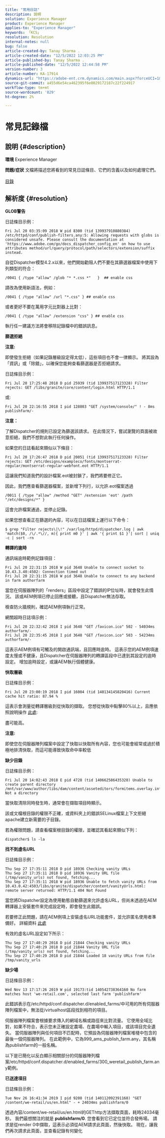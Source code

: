 ```yaml
---
title: "常用日誌"
description: 說明
solution: Experience Manager
product: Experience Manager
applies-to: "Experience Manager"
keywords: 「KCS」
resolution: Resolution
internal-notes: null
bug: false
article-created-by: Tanay Sharma .
article-created-date: "12/5/2022 12:03:25 PM"
article-published-by: Tanay Sharma .
article-published-date: "12/5/2022 12:44:58 PM"
version-number: 3
article-number: KA-17914
dynamics-url: "https://adobe-ent.crm.dynamics.com/main.aspx?forceUCI=1&pagetype=entityrecord&etn=knowledgearticle&id=349c2bd0-9474-ed11-81aa-6045bd006239"
source-git-commit: a455d6e54ca462395f6e0029172187c22f224917
workflow-type: tm+mt
source-wordcount: '829'
ht-degree: 2%

---
```


# 常見記錄檔

## 說明 {#description}

<b>環境</b>
Experience Manager


<b>問題/症狀</b>
文檔將描述您將看到的常見日誌條目、它們的含義以及如何處理它們。
<br> <br>[目錄](https://experienceleague.adobe.com/docs/experience-cloud-kcs/kbarticles/KA-17490.html?lang=zh-Hant)

## 解析度 {#resolution}


<b>GLOB警告</b>

日誌條目示例：


```
Fri Jul 20 03:35:09 2018 W pid 8300 (tid 139937910880384) /etc/httpd/conf/publish-filters.any:5: Allowing requests with globs is considered unsafe. Please consult the documentation at 'https://www.adobe.com/go/docs_dispatcher_config_en' on how to use attributes method/url/query/protocol/path/selectors/extension/suffix instead.
```


自從Dispatcher模型4.2.x以來，他們開始勸阻人們不要在其篩選器檔案中使用下列類型的符合：


```
/0041 { /type "allow" /glob "* *.css *"   }  ## enable css
```


請改為使用新語法，例如：


```
/0041 { /type "allow" /url "*.css" } ## enable css
```


或者更好不要在萬用字元比對器上比對：


```
/0041 { /type "allow" /extension "css" } ## enable css
```


執行任一建議方法將會移除記錄檔中的錯誤訊息。



<b>篩選拒絕</b>

<b>注意:</b>

即使發生拒絕（如果記錄層級設定得太低），這些項目也不會一律顯示。 將其設為「資訊」或「除錯」，以確保您能夠查看篩選器是否拒絕請求。

日誌條目示例：


```
Fri Jul 20 17:25:48 2018 D pid 25939 (tid 139937517123328) Filter rejects: GET /libs/granite/core/content/login.html HTTP/1.1
```


或:


```
Fri Jul 20 22:16:55 2018 I pid 128803 "GET /system/console/" ! - 8ms publishfarm/-
```


<b>注意：</b>

了解Dispatcher的規則已設定為篩選該請求。 在此情況下，嘗試瀏覽的頁面被故意拒絕，我們不想對此執行任何操作。

如果您的日誌看起來類似以下條目：


```
Fri Jul 20 17:26:47 2018 D pid 20051 (tid 139937517123328) Filter rejects: GET /etc/designs/exampleco/fonts/montserrat-regular/montserrat-regular-webfont.eot HTTP/1.1
```


這讓我們知道我們的設計檔案.eot被封鎖了，我們將要修正它。

因此，我們應查看篩選器檔案，並新增下列行，以允許.eot檔案透過


```
/0011 { /type "allow" /method "GET" /extension 'eot' /path "/etc/designs/*" }
```


這會允許檔案通過，並停止記錄。

如果您想查看正在篩選的內容，可以在日誌檔案上運行以下命令：


```
$ grep "Filter rejects\|\!" /var/log/httpd/dispatcher.log | awk 'match($0, /\/.*\//, m){ print m0 }' | awk '{ print $1 }'| sort | uniq -c | sort -rn
```




<b>轉譯的逾時</b>

通訊端逾時範例記錄項目：


```
Fri Jul 20 22:31:15 2018 W pid 3648 Unable to connect socket to 10.43.3.40:4502: Connection timed out 
Fri Jul 20 22:31:15 2018 W pid 3648 Unable to connect to any backend in farm authorfarm
```


當您在伺服器陣列的「renders」區段中設定了錯誤的IP位址時，就會發生此情況。 該或AEM例項已停止回應或接聽，且Dispatcher無法存取。

檢查防火牆規則，確認AEM例項執行正常。

網關超時日誌項示例：


```
Fri Jul 20 22:32:42 2018 I pid 3648 "GET /favicon.ico" 502 - 54034ms authorfarm/- 
Fri Jul 20 22:35:45 2018 I pid 3648 "GET /favicon.ico" 503 - 54234ms authorfarm/-
```


這表示AEM例項有可觸及的開啟通訊端，且回應時逾時。 這表示您的AEM例項速度太慢或不健康，且Dispatcher在伺服器陣列的轉譯區段中已達到其設定的逾時設定。 增加逾時設定，或讓AEM執行個體健康。



<b>快取層級</b>

日誌條目示例：


```
Fri Jul 20 23:00:19 2018 I pid 16004 (tid 140134145820416) Current cache hit ratio: 87.94 %
```


這表示會測量從轉譯層級到從快取的擷取。 您想從快取中點擊80%以上，且應依照說明操作 [此處](https://experienceleague.adobe.com/docs/experience-cloud-kcs/kbarticles/KA-17458.html%3Flang%3Den):

盡可能高。

<b>注意:</b>

即使您在伺服器陣列檔案中設定了快取以快取所有內容，您也可能會經常或過於積極地排清快取，而這可能導致快取命中率較低



<b>缺少目錄</b>

日誌條目示例：


```
Fri Jul 20 14:02:43 2018 E pid 4728 (tid 140662586435328) Unable to create parent directory /mnt/var/www/author/libs/dam/content/asseteditors/formitems.overlay.infinity.json/application: Not a directory
```


當快取清除同時發生時，通常會在擷取項目時顯示。

該或文檔根目錄的權限不正確，或資料夾上的錯誤SELinux檔案上下文拒絕apache建立新需要的子目錄。

若為權限問題，請查看檔案根目錄的權限，並確認其看起來類似下列：


```
dispatcher$ ls -la
```




<b>找不到虛名URL</b>

日誌條目示例：


```
Thu Sep 27 17:35:11 2018 D pid 18936 Checking vanity URLs 
Thu Sep 27 17:35:11 2018 D pid 18936 Vanity URL file (/tmp/vanity_urls) not found, fetching... 
Thu Sep 27 17:35:11 2018 W pid 18936 Unable to fetch vanity URLs from 10.43.0.42:4503/libs/granite/dispatcher/content/vanityUrls.html: remote server returned: HTTP/1.1 404 Not Found
```


當您將Dispatcher設定為使用動態自動篩選來允許虛名URL，但尚未透過在AEM轉譯器上安裝套件來完成設定時，即會發生此錯誤。

若要修正此問題，請在AEM例項上安裝虛名URL功能套件，並允許匿名使用者準備好。 詳細資料 [此處](https://experienceleague.adobe.com/docs/experience-cloud-kcs/kbarticles/KA-17463.html%3Flang%3Den)

有效的虛名URL設定如下所示：


```
Thu Sep 27 17:40:29 2018 D pid 21844 Checking vanity URLs 
Thu Sep 27 17:40:29 2018 D pid 21844 Vanity URL file (/tmp/vanity_urls) not found, fetching... 
Thu Sep 27 17:40:29 2018 D pid 21844 Loaded 18 vanity URLs from file /tmp/vanity_urls
```




<b>缺少場</b>

日誌條目示例：


```
Wed Nov 13 17:17:26 2019 W pid 19173:tid 140542738364160 No farm matches host 'we-retail.com', selected last farm 'publishfarm'
```


此錯誤表示在/etc/httpd/conf.dispatcher.d/enabled_farms/中可用的所有伺服器陣列檔案中，無法從/virtualhost區段找到相符的項目。

伺服器陣列檔案會根據要求傳入的網域名稱或路徑來比對流量。 它使用全域比對，如果不符合，表示您未正確設定農場、在農場中輸入項目，或該項目完全遺失。 當伺服器陣列與任何項目不匹配時，它預設為伺服器陣列檔案堆棧中包含的最後一個伺服器陣列。 在此範例中，它為999_ams_publish_farm.any，其名稱為publishfarm的一般名稱。

以下是已簡化以反白顯示相關部分的伺服器陣列檔案/etc/httpd/conf.dispatcher.d/enabled_farms/300_weretail_publish_farm.any範例。



<b>已送達項目</b>

日誌條目示例：


```
Tue Nov 26 16:41:34 2019 I pid 9208 (tid 140112092391168) "GET /content/we-retail/us/en.html" - + 24034ms publishfarm/0
```


透過內容/content/we-retail/us/en.html的GEThttp方法擷取頁面，耗時24034毫秒。 我們最想關注的就是 <b>publishfarm/0</b>. 您會看到它已定位並符合發佈場。 請求是從render 0中擷取，這表示必須從AEM請求此頁面，然後快取。 現在，讓我們再次請求此頁面，並查看記錄有何變化
